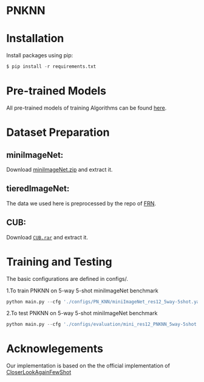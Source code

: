 # PNKNN

# Installation

Install packages using pip:

```python
$ pip install -r requirements.txt
```

# Pre-trained Models

All pre-trained models of training Algorithms can be found [here](https://drive.google.com/drive/folders/1U8zoehc7WpTbEZjhSZ5Ufey-uCV4f3Xn?usp=drive_link).

# Dataset Preparation

## miniImageNet:



Download [miniImageNet.zip](https://drive.google.com/file/d/1QEbHFIOKIM9KmId175QaLK-r22kgd7br/view) and extract it.

## tieredImageNet:



The data we used here is preprocessed by the repo of [FRN](https://github.com/Tsingularity/FRN).

## CUB:



Download [`CUB.rar`](https://drive.google.com/drive/my-drive) and extract it.

# Training and Testing



The basic configurations are defined in configs/.

1.To train PNKNN on 5-way 5-shot miniImageNet benchmark

```python
python main.py --cfg './configs/PN_KNN/miniImageNet_res12_5way-5shot.yaml' --is_train 1 --tag main 
```

2.To test PNKNN on 5-way 5-shot miniImageNet benchmark

```python
python main.py --cfg './configs/evaluation/mini_res12_PNKNN_5way-5shot.yaml' --is_train 0 --tag test 
```



# Acknowlegements

Our implementation is based on the the official implementation of [CloserLookAgainFewShot](https://github.com/Frankluox/CloserLookAgainFewShot)
